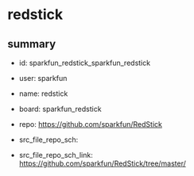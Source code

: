 # redstick
 
## summary 
* id: sparkfun_redstick_sparkfun_redstick
* user: sparkfun
* name: redstick
* board: sparkfun_redstick
* repo: https://github.com/sparkfun/RedStick



* src_file_repo_sch: 
* src_file_repo_sch_link: https://github.com/sparkfun/RedStick/tree/master/




